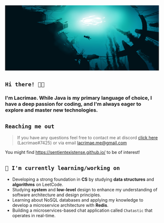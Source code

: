 [![alt text](assets/104972678_p13.jpg)](https://sentientexistense.github.io/)

## `Hi there! 👋🏻`

### I'm Lacrimae. While Java is my primary language of choice, I have a deep passion for coding, and I'm always eager to explore and master new technologies.

## `Reaching me out`

> If you have any questions feel free to contact me at
> discord [click here](https://discordapp.com/users/1076499602313838592) (Lacrimae#7425) or via
> email <a href="lacrimae.me@gmail.com" target="_blank">lacrimae.me@gmail.com</a><br>

You might find https://sentientexistense.github.io/ to be of interest!

## `🌱 I'm currently learning/working on`

- Developing a strong foundation in **CS** by studying **data structures** and **algorithms** on LeetCode.
- Studying **system** and **low-level** design to enhance my understanding of software architecture and design
  principles.
- Learning about NoSQL databases and applying my knowledge to develop a microservice architecture with **Redis**.
- Building a microservices-based chat application called `Chatastic` that operates in real-time.
